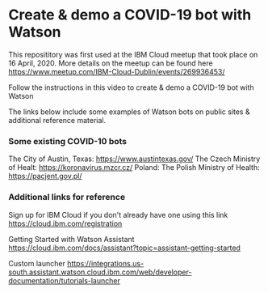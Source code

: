 # Create & demo a COVID-19 bot with Watson 

This reposititory was first used at the IBM Cloud meetup that took place on 16 April, 2020. More details on the meetup can be found here https://www.meetup.com/IBM-Cloud-Dublin/events/269936453/

Follow the instructions in this video to create & demo a COVID-19 bot with Watson 

The links below include some examples of Watson bots on public sites & additional reference material. 


### Some existing COVID-10 bots 
The City of Austin, Texas: https://www.austintexas.gov/ 
The Czech Ministry of Healt: https://koronavirus.mzcr.cz/ 
Poland: The Polish Ministry of Health: https://pacjent.gov.pl/ 


### Additional links for reference
Sign up for IBM Cloud if you don't already have one using this link https://cloud.ibm.com/registration

Getting  Started with Watson Assistant https://cloud.ibm.com/docs/assistant?topic=assistant-getting-started

Custom launcher https://integrations.us-south.assistant.watson.cloud.ibm.com/web/developer-documentation/tutorials-launcher
